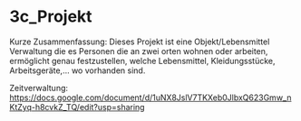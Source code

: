 # 3c_Projekt
Kurze Zusammenfassung: Dieses Projekt ist eine Objekt/Lebensmittel Verwaltung die es Personen die an zwei orten wohnen oder arbeiten, ermöglicht genau festzustellen, welche Lebensmittel, Kleidungsstücke, Arbeitsgeräte,... wo vorhanden sind. 

Zeitverwaltung: https://docs.google.com/document/d/1uNX8JslV7TKXeb0JlbxQ623Gmw_nKtZyq-h8cvkZ_TQ/edit?usp=sharing
